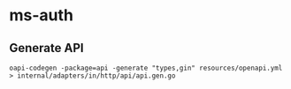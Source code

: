 # ms-auth

## Generate API

```shell
oapi-codegen -package=api -generate "types,gin" resources/openapi.yml > internal/adapters/in/http/api/api.gen.go
```